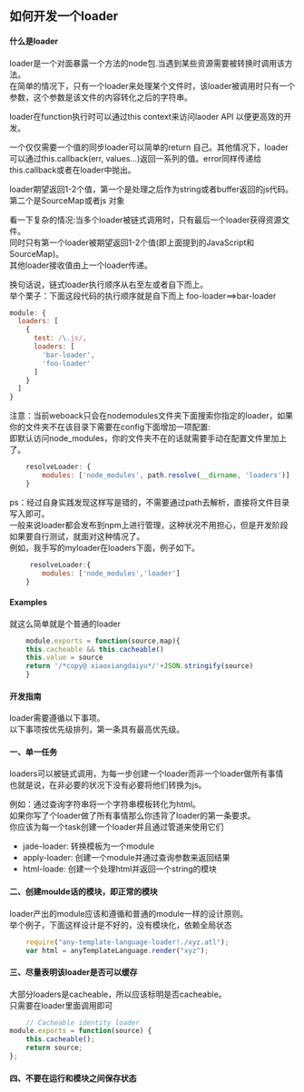 ## 如何开发一个loader  

#### 什么是loader  
  
loader是一个对面暴露一个方法的node包.当遇到某些资源需要被转换时调用该方法。  
在简单的情况下，只有一个loader来处理某个文件时，该loader被调用时只有一个参数，这个参数是该文件的内容转化之后的字符串。  

loader在function执行时可以通过this context来访问laoder API 以便更高效的开发。  

一个仅仅需要一个值的同步loader可以简单的return 自己。其他情况下，loader可以通过this.callback(err, values...)返回一系列的值。error同样传递给this.callback或者在loader中抛出。  

loader期望返回1-2个值，第一个是处理之后作为string或者buffer返回的js代码。第二个是SourceMap或者js 对象   

看一下复杂的情况:当多个loader被链式调用时，只有最后一个loader获得资源文件。  
同时只有第一个loader被期望返回1-2个值(即上面提到的JavaScript和SourceMap)。  
其他loader接收值由上一个loader传递。  

换句话说，链式loader执行顺序从右至左或者自下而上。  
举个栗子：下面这段代码的执行顺序就是自下而上  foo-loader==>bar-loader  
```js
module: {
  loaders: [
    {
      test: /\.js/,
      loaders: [
        'bar-loader',
        'foo-loader'
      ]
    }
  ]
}
```  

注意：当前weboack只会在nodemodules文件夹下面搜索你指定的loader，如果你的文件夹不在该目录下需要在config下面增加一项配置:  
即默认访问node_modules，你的文件夹不在的话就需要手动在配置文件里加上了。
```js  
    resolveLoader: {
        modules: ['node_modules', path.resolve(__dirname, 'loaders')]
    }
```   
ps：经过自身实践发现这样写是错的，不需要通过path去解析，直接将文件目录写入即可。    
一般来说loader都会发布到npm上进行管理，这种状况不用担心，但是开发阶段如果要自行测试，就面对这种情况了。   
例如，我手写的myloader在loaders下面，例子如下。  
```js   
     resolveLoader:{
        modules: ['node_modules','loader']
    }
```   
#### Examples   
就这么简单就是个普通的loader
```js  
    module.exports = function(source,map){
    this.cacheable && this.cacheable()
    this.value = source
    return '/*copy@ xiaoxiangdaiyu*/'+JSON.stringify(source)
    }
```   
#### 开发指南  

loader需要遵循以下事项。   
以下事项按优先级排列，第一条具有最高优先级。   

#### 一、单一任务    

loaders可以被链式调用，为每一步创建一个loader而非一个loader做所有事情  
也就是说，在非必要的状况下没有必要将他们转换为js。  

例如：通过查询字符串将一个字符串模板转化为html。   
如果你写了个loader做了所有事情那么你违背了loader的第一条要求。   
你应该为每一个task创建一个loader并且通过管道来使用它们  
* jade-loader: 转换模板为一个module   
* apply-loader: 创建一个module并通过查询参数来返回结果  
* html-loade: 创建一个处理html并返回一个string的模块   
 
#### 二、创建moulde话的模块，即正常的模块   

loader产出的module应该和遵循和普通的module一样的设计原则。  
举个例子，下面这样设计是不好的，没有模块化，依赖全局状态  
```js
    require("any-template-language-loader!./xyz.atl");
    var html = anyTemplateLanguage.render("xyz");
```  

#### 三、尽量表明该loader是否可以缓存  

大部分loaders是cacheable，所以应该标明是否cacheable。   
只需要在loader里面调用即可  
```js  
    // Cacheable identity loader
module.exports = function(source) {
	this.cacheable();
	return source;
};
```  

#### 四、不要在运行和模块之间保存状态

  


